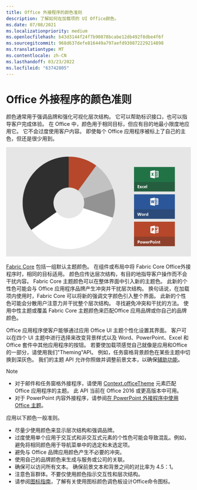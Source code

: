 ```yaml
---
title: Office 外接程序的颜色准则
description: 了解如何在加载项的 UI Office颜色。
ms.date: 07/08/2021
ms.localizationpriority: medium
ms.openlocfilehash: b43d3144f24f7b90878bcabe12db492f8dbe4f6f
ms.sourcegitcommit: 968d637defe816449a797aefd930872229214898
ms.translationtype: MT
ms.contentlocale: zh-CN
ms.lasthandoff: 03/23/2022
ms.locfileid: "63742805"
---
```

# <a name="color-guidelines-for-office-add-ins"></a>Office 外接程序的颜色准则

颜色通常用于强调品牌和强化可视化层次结构。 它可以帮助标识接口，也可以指导客户完成体验。 在 Office 中，颜色用于相同目标，但应有目的地最小限度地应用它。 它不会过度使用客户内容。 即使每个 Office 应用程序被标上了自己的主色，但还是很少用到。

![此图显示 Office、Excel、Word 和 PowerPoint 的配色方案。 主要颜色Office为黑白，次要颜色为浅灰色、深灰色和橙色。 文本的基准颜色Excel绿色，Word 为蓝色，PowerPoint橙色。](../images/office-addins-color-schemes.png)

[Fabric Core](fabric-core.md) 包括一组默认主题颜色。 在组件或布局中将 Fabric Core Office外接程序时，相同的目标适用。 颜色应传达层次结构，有目的地指导客户操作而不会干扰内容。 Fabric Core 主题颜色可以在整体界面中引入新的主题色。 此新的个性色可能会与 Office 应用程序品牌产生冲突并干扰层次结构。 换句话说，在加载项内使用时，Fabric Core 可以将新的强调文字颜色引入整个界面。 此新的个性色可能会分散用户注意力并干扰整个层次结构。 寻找避免冲突和干扰的方法。 使用中性主题或覆盖 Fabric Core 主题颜色来匹配Office 应用品牌或你自己的品牌颜色。

Office 应用程序使客户能够通过应用 Office UI 主题个性化设置其界面。 客户可以在四个 UI 主题中进行选择来改变背景样式以及 Word、PowerPoint、Excel 和 Office 套件中其他应用程序的按钮。 若要使加载项感觉自己就像是应用和Office的一部分，请使用我们"Theming"API。 例如，任务窗格背景颜色在某些主题中切换到深灰色。 我们的主题 API 允许你照做并调整前景文本，以确保[辅助功能](../design/accessibility-guidelines.md)。

> [!NOTE]
>
> - 对于邮件和任务窗格外接程序，请使用 [Context.officeTheme](/javascript/api/office/office.context) 元素匹配 Office 应用程序的主题。 此 API 当前在 Office 2016 或更高版本中可用。
> - 对于 PowerPoint 内容外接程序，请参阅[在 PowerPoint 外接程序中使用 Office 主题](../powerpoint/use-document-themes-in-your-powerpoint-add-ins.md)。

应用以下颜色一般准则。

- 尽量少使用颜色来显示层次结构和强调品牌。
- 过度使用单个应用于交互式和非交互式元素的个性色可能会导致混乱。例如，避免将相同颜色用于导航菜单中的选定和未选定项。
- 避免与 Office 品牌应用颜色产生不必要的冲突。
- 使用自己的品牌颜色来生成与服务或公司的关联。
- 确保可以访问所有文本。 确保前景文本和背景之间的对比率为 4.5：1。
- 注意色盲群体。不要仅使用颜色指示交互性和层次结构。
- 请参阅[图标指南](../design/add-in-icons.md)，了解有关使用图标颜色调色板设计Office命令图标。
